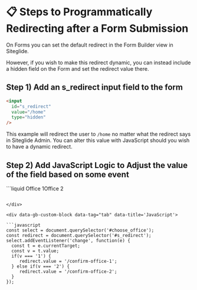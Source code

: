 # 📋 Steps to Programmatically Redirecting after a Form Submission

On Forms you can set the default redirect in the Form Builder view in Siteglide.

However, if you wish to make this redirect dynamic, you can instead include a hidden field on the Form and set the redirect value there.

## Step 1) Add an s\_redirect input field to the form

```html
<input 
  id="s_redirect" 
  value="/home" 
  type="hidden"
/>
```

This example will redirect the user to `/home` no matter what the redirect says in Siteglide Admin. You can alter this value with JavaScript should you wish to have a dynamic redirect.

## Step 2) Add JavaScript Logic to Adjust the value of the field based on some event



\`\`\`liquid Office 1Office 2&#x20;

````

</div>

<div data-gb-custom-block data-tag="tab" data-title='JavaScript'>

```javascript
const select = document.querySelector('#choose_office');
const redirect = document.querySelector('#s_redirect');
select.addEventListener('change', function(e) {
  const t = e.currentTarget;
  const v = t.value;
  if(v === '1') {
     redirect.value = '/confirm-office-1';
  } else if(v === '2') {
     redirect.value = '/confirm-office-2';
  }
});
````
